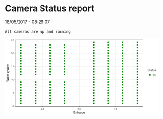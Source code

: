 Camera Status report
================
18/05/2017 - 08:26:07

    All cameras are up and running

![](camreport_files/figure-markdown_github/unnamed-chunk-2-1.png)

